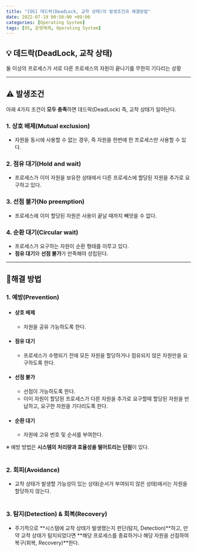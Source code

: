 ```yaml
---
title: "[OS] 데드락(DeadLock, 교착 상태)의 발생조건과 해결방법"
date: 2022-07-19 00:50:00 +09:00
categories: [Operating System]
tags: [OS, 운영체제, Operating System]
---
```


## **💡 데드락(DeadLock, 교착 상태)**

둘 이상의 프로세스가 서로 다른 프로세스의 자원이 끝나기를 무한히 기다리는 상황

------

##  **⚠️  발생조건**

아래 4가지 조건이 **모두 충족**하면 데드락(DeadLock) 즉, 교착 상태가 일어난다.
### **1. 상호 배제(Mutual exclusion)**
  * 자원을 동시에 사용할 수 없는 경우, 즉 자원을 한번에 한 프로세스만 사용할 수 있다.
### **2. 점유 대기(Hold and wait)**
  * 프로세스가 이미 자원을 보유한 상태에서 다른 프로세스에 할당된 자원을 추가로 요구하고 있다.
### **3. 선점 불가(No preemption)**
  * 프로세스에 이미 할당된 자원은 사용이 끝날 때까지 빼앗을 수 없다.
### **4. 순환 대기(Circular wait)**
  * 프로세스가 요구하는 자원이 순환 형태를 이루고 있다.
  * **점유 대기**와 **선점 불가**가 만족해야 성립된다.

------

##  **💊해결 방법**

### **1. 예방(Prevention)**
* #### **상호 배제**
  * 자원을 공유 가능하도록 한다.
* #### **점유 대기**
  * 프로세스가 수행되기 전에 모든 자원을 할당하거나 점유되지 않은 자원만을 요구하도록 한다.
* #### **선점 불가**
  * 선점이 가능하도록 한다.
  * 이미 자원이 할당된 프로세스가 다른 자원을 추가로 요구할때 할당된 자원을 반납하고, 요구한 자원을 기다리도록 한다.
* #### **순환 대기**
  * 자원에 고유 번호 및 순서를 부여한다.

※ 예방 방법은 **시스템의 처리량과 효율성을 떨어트리는 단점**이 있다.
<br/><br/>

### **2. 회피(Avoidance)**
* 교착 상태가 발생할 가능성이 있는 상태(순서가 부여되지 않은 상태)에서는 자원을 할당하지 않는다.
<br/><br/>

### **3. 탐지(Detection) & 회복(Recovery)**
* 주기적으로 **시스템에 교착 상태가 발생했는지 판단(탐지, Detection)**하고, 만약 교착 상태가 탐지되었다면 **해당 프로세스를 종료하거나 해당 자원을 선점하여 복구(회복, Recovery)**한다.
